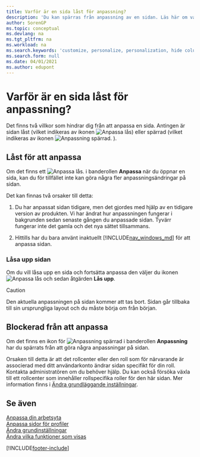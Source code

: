 ```yaml
---
title: Varför är en sida låst för anpassning?
description: 'Du kan spärras från anpassning av en sidan. Läs här om vad du kan göra för att låsa upp spärren, så att du kan anpassa.'
author: SorenGP
ms.topic: conceptual
ms.devlang: na
ms.tgt_pltfrm: na
ms.workload: na
ms.search.keywords: 'customize, personalize, personalization, hide columns, remove fields, move fields'
ms.search.form: null
ms.date: 04/01/2021
ms.author: edupont
---
```

# <a name="why-a-page-is-locked-from-personalization"></a><a name="why-a-page-is-locked-from-personalization"></a>Varför är en sida låst för anpassning?

Det finns två villkor som hindrar dig från att anpassa en sida. Antingen är sidan låst (vilket indikeras av ikonen ![Anpassa lås](media/personalization-lock-icon.png "Anpassa lås")) eller spärrad (vilket indikeras av ikonen ![Anpassning spärrad.](media/personalization-blocked-icon.png "Anpassning spärrad") ).

## <a name="locked-from-personalizing"></a><a name="locked-from-personalizing"></a>Låst för att anpassa

Om det finns ett ![Anpassa lås.](media/personalization-lock-icon.png "Anpassa lås") i banderollen **Anpassa** när du öppnar en sida, kan du för tillfället inte kan göra några fler anpassningsändringar på sidan.

<!-- This is because we changed the way personalization works behind the scenes since the last time that you personalized the page. Unfortunately, the old way and new of doing things do not work together.

The page currently includes the last personalization changes that you made. If you want to continue personalizing the page, then you can choose the lock icon and then **Unlock**. Just be aware that if you choose to unlock the page, the current personalization of the page will be cleared, and you will have to start from scratch.
-->

Det kan finnas två orsaker till detta:

1. Du har anpassat sidan tidigare, men det gjordes med hjälp av en tidigare version av produkten. Vi har ändrat hur anpassningen fungerar i bakgrunden sedan senaste gången du anpassade sidan. Tyvärr fungerar inte det gamla och det nya sättet tillsammans.

2. Hittills har du bara använt inaktuellt [!INCLUDE[nav_windows_md](includes/nav_windows_md.md)] för att anpassa sidan.

### <a name="unlocking-the-page"></a><a name="unlocking-the-page"></a>Låsa upp sidan

Om du vill låsa upp en sida och fortsätta anpassa den väljer du ikonen ![Anpassa lås](media/personalization-lock-icon.png "Anpassa lås") och sedan åtgärden **Lås upp**.  

> [!CAUTION]
> Den aktuella anpassningen på sidan kommer att tas bort. Sidan går tillbaka till sin ursprungliga layout och du måste börja om från början.  

## <a name="blocked-from-personalizing"></a><a name="blocked-from-personalizing"></a>Blockerad från att anpassa

Om det finns en ikon för ![Anpassning spärrad](media/personalization-blocked-icon.png "Anpassning spärrad") i banderollen **Anpassning** har du spärrats från att göra några anpassningar på sidan.

<!-- Only text is translated, so removing this image for non-English UX reasons.  ![Personalize blocked.](media/personalization-blocked.png "Personalize lock") -->

Orsaken till detta är att det rollcenter eller den roll som för närvarande är associerad med ditt användarkonto ändrar sidan specifikt för din roll. Kontakta administratören om du behöver hjälp. Du kan också försöka växla till ett rollcenter som innehåller rollspecifika roller för den här sidan. Mer information finns i [Ändra grundläggande inställningar](ui-change-basic-settings.md).

## <a name="see-also"></a><a name="see-also"></a>Se även

[Anpassa din arbetsyta](ui-personalization-user.md)  
[Anpassa sidor för profiler](ui-personalization-manage.md)  
[Ändra grundinställningar](ui-change-basic-settings.md)  
[Ändra vilka funktioner som visas](ui-experiences.md)  


[!INCLUDE[footer-include](includes/footer-banner.md)]
